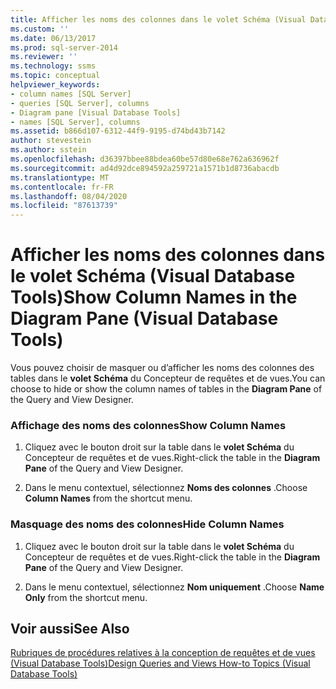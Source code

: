 ```yaml
---
title: Afficher les noms des colonnes dans le volet Schéma (Visual Database Tools) | Microsoft Docs
ms.custom: ''
ms.date: 06/13/2017
ms.prod: sql-server-2014
ms.reviewer: ''
ms.technology: ssms
ms.topic: conceptual
helpviewer_keywords:
- column names [SQL Server]
- queries [SQL Server], columns
- Diagram pane [Visual Database Tools]
- names [SQL Server], columns
ms.assetid: b866d107-6312-44f9-9195-d74bd43b7142
author: stevestein
ms.author: sstein
ms.openlocfilehash: d36397bbee88bdea60be57d80e68e762a636962f
ms.sourcegitcommit: ad4d92dce894592a259721a1571b1d8736abacdb
ms.translationtype: MT
ms.contentlocale: fr-FR
ms.lasthandoff: 08/04/2020
ms.locfileid: "87613739"
---
```

# <a name="show-column-names-in-the-diagram-pane-visual-database-tools"></a><span data-ttu-id="e4d12-102">Afficher les noms des colonnes dans le volet Schéma (Visual Database Tools)</span><span class="sxs-lookup"><span data-stu-id="e4d12-102">Show Column Names in the Diagram Pane (Visual Database Tools)</span></span>
  <span data-ttu-id="e4d12-103">Vous pouvez choisir de masquer ou d’afficher les noms des colonnes des tables dans le **volet Schéma** du Concepteur de requêtes et de vues.</span><span class="sxs-lookup"><span data-stu-id="e4d12-103">You can choose to hide or show the column names of tables in the **Diagram Pane** of the Query and View Designer.</span></span>  
  
### <a name="show-column-names"></a><span data-ttu-id="e4d12-104">Affichage des noms des colonnes</span><span class="sxs-lookup"><span data-stu-id="e4d12-104">Show Column Names</span></span>  
  
1.  <span data-ttu-id="e4d12-105">Cliquez avec le bouton droit sur la table dans le **volet Schéma** du Concepteur de requêtes et de vues.</span><span class="sxs-lookup"><span data-stu-id="e4d12-105">Right-click the table in the **Diagram Pane** of the Query and View Designer.</span></span>  
  
2.  <span data-ttu-id="e4d12-106">Dans le menu contextuel, sélectionnez **Noms des colonnes** .</span><span class="sxs-lookup"><span data-stu-id="e4d12-106">Choose **Column Names** from the shortcut menu.</span></span>  
  
### <a name="hide-column-names"></a><span data-ttu-id="e4d12-107">Masquage des noms des colonnes</span><span class="sxs-lookup"><span data-stu-id="e4d12-107">Hide Column Names</span></span>  
  
1.  <span data-ttu-id="e4d12-108">Cliquez avec le bouton droit sur la table dans le **volet Schéma** du Concepteur de requêtes et de vues.</span><span class="sxs-lookup"><span data-stu-id="e4d12-108">Right-click the table in the **Diagram Pane** of the Query and View Designer.</span></span>  
  
2.  <span data-ttu-id="e4d12-109">Dans le menu contextuel, sélectionnez **Nom uniquement** .</span><span class="sxs-lookup"><span data-stu-id="e4d12-109">Choose **Name Only** from the shortcut menu.</span></span>  
  
## <a name="see-also"></a><span data-ttu-id="e4d12-110">Voir aussi</span><span class="sxs-lookup"><span data-stu-id="e4d12-110">See Also</span></span>  
 [<span data-ttu-id="e4d12-111">Rubriques de procédures relatives à la conception de requêtes et de vues &#40;Visual Database Tools&#41;</span><span class="sxs-lookup"><span data-stu-id="e4d12-111">Design Queries and Views How-to Topics &#40;Visual Database Tools&#41;</span></span>](visual-database-tools.md)  
  
  
